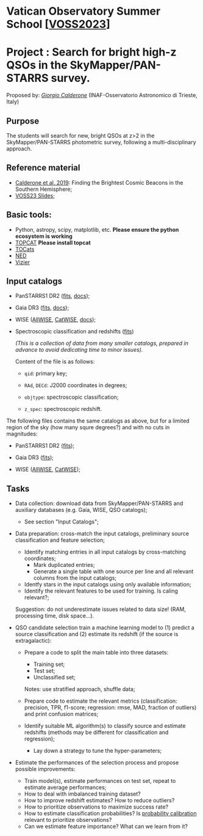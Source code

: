 # Vatican Observatory Summer School [[VOSS2023](https://www.vaticanobservatory.va/en/education/voss/voss-2023)]

# Project : Search for bright high-z QSOs in the SkyMapper/PAN-STARRS survey.

Proposed by: [*Giorgio Calderone*](mailto:giorgio.calderone@inaf.it) (INAF-Osservatorio Astronomico di Trieste, Italy)

## Purpose

The students will search for new, bright QSOs at z>2 in the SkyMapper/PAN-STARRS photometric survey, following a multi-disciplinary approach.

## Reference material

- [Calderone et al. 2019](https://ui.adsabs.harvard.edu/abs/2019ApJ...887..268C/abstract): Finding the Brightest Cosmic Beacons in the Southern Hemisphere;
- [VOSS23 Slides](http://140.105.76.151:8000/VOSS23/VOSS_Calderone_slides.pdf);


## Basic tools:
- Python, astropy, scipy, matplotlib, etc. **Please ensure the python ecosystem is working**
- [TOPCAT](https://www.star.bris.ac.uk/~mbt/topcat/#install)  **Please install topcat**
- [TOCats](https://catsweb.oas.inaf.it/)
- [NED](http://ned.ipac.caltech.edu/)
- [Vizier](http://vizier.cds.unistra.fr/)


## Input catalogs

- PanSTARRS1 DR2 ([fits](http://140.105.76.151:8000/VOSS23/PanSTARRS1DR2.fits.gz), [docs](https://outerspace.stsci.edu/display/PANSTARRS/PS1+StackObjectView+table+fields));

- Gaia DR3 ([fits](http://140.105.76.151:8000/VOSS23/Gaia_EDR3.fits.gz), [docs](https://gea.esac.esa.int/archive/documentation/GDR3/Gaia_archive/chap_datamodel/sec_dm_main_source_catalogue/ssec_dm_gaia_source.html));

- WISE ([AllWISE](http://140.105.76.151:8000/VOSS23/AllWise.fits.gz), [CatWISE](http://140.105.76.151:8000/VOSS23/Catwise2020.fits.gz), [docs](https://wise2.ipac.caltech.edu/docs/release/allwise/expsup/sec2_1a.html));

- Spectroscopic classification and redshifts ([fits](http://140.105.76.151:8000/VOSS23/VOSS_classifications.fits.gz))

  *(This is a collection of data from many smaller catalogs, prepared in advance to avoid dedicating time to minor issues).*

  Content of the file is as follows:

  - `qid`: primary key;

  - `RAd`, `DECd`: J2000 coordinates in degrees;

  - `objtype`: spectroscopic classification;

  - `z_spec`: spectroscopic redshift.

The following files contains the same catalogs as above, but for a limited region of the sky (how many squre degrees?) and with no cuts in magnitudes:
- PanSTARRS1 DR2 ([fits](http://140.105.76.151:8000/VOSS23/subset_PanSTARRS1DR2.fits.gz));

- Gaia DR3 ([fits](http://140.105.76.151:8000/VOSS23/subset_Gaia_EDR3.fits.gz));

- WISE ([AllWISE](http://140.105.76.151:8000/VOSS23/subset_AllWise.fits.gz), [CatWISE](http://140.105.76.151:8000/VOSS23/subset_Catwise2020.fits.gz));




## Tasks

- Data collection: download data from SkyMapper/PAN-STARRS and auxiliary databases (e.g. Gaia, WISE, QSO catalogs);

  - See section "Input Catalogs";

- Data preparation: cross-match the input catalogs, preliminary source classification and feature selection;

  - Identify matching entries in all input catalogs by cross-matching coordinates;
    - Mark duplicated entries;
    - Generate a single table with one source per line and all relevant columns from the input catalogs;
  - Identfy stars in the input catalogs using only available information;
  - Identify the relevant features to be used for training.  Is caling relevant?;

  Suggestion: do not underestimate issues related to data size! (RAM, processing time, disk space...).

- QSO candidate selection train a machine learning model to (1) predict a source classification and (2) estimate its redshift (if the source is extragalactic):

  - Prepare a code to split the main table into three datasets:

    - Training set;
    - Test set;
    - Unclassified set;

    Notes: use stratified approach, shuffle data;

  - Prepare code to estimate the relevant metrics (classification: precision, TPR, f1-score; regression: rmse, MAD, fraction of outliers) and print confusion matrices;

  - Identify suitable ML algorithm(s) to classify source and estimate redshifts (methods may be different for classification and regression);

    - Lay down a strategy to tune the hyper-parameters;

- Estimate the performances of the selection process and propose possible improvements:

  - Train model(s), estimate performances on test set, repeat to estimate average performances;
  - How to deal with imbalanced training dataset?
  - How to improve redshift estimates?  How to reduce outliers?
  - How to prioritize observations to maximize success rate?
  - How to estimate classification probabilities?  Is [probability calibration](https://scikit-learn.org/stable/modules/calibration.html) relevant to prioritize observations?
  - Can we estimate feature importance? What can we learn from it?

